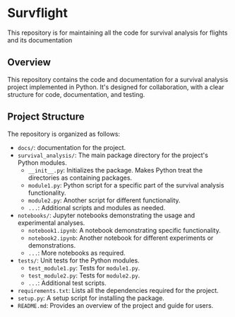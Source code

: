 # Survflight
This repository is for maintaining all the code for survival analysis for flights and its documentation
## Overview
This repository contains the code and documentation for a survival analysis project implemented in Python. It's designed for collaboration, with a clear structure for code, documentation, and testing.

## Project Structure
The repository is organized as follows:

- `docs/`: documentation for the project.
- `survival_analysis/`: The main package directory for the project's Python modules.
  - `__init__.py`: Initializes the package. Makes Python treat the directories as containing packages.
  - `module1.py`: Python script for a specific part of the survival analysis functionality.
  - `module2.py`: Another script for different functionality.
  - `...`: Additional scripts and modules as needed.
- `notebooks/`: Jupyter notebooks demonstrating the usage and experimental analyses.
  - `notebook1.ipynb`: A notebook demonstrating specific functionality.
  - `notebook2.ipynb`: Another notebook for different experiments or demonstrations.
  - `...`: More notebooks as required.
- `tests/`: Unit tests for the Python modules.
  - `test_module1.py`: Tests for `module1.py`.
  - `test_module2.py`: Tests for `module2.py`.
  - `...`: Additional test scripts.
- `requirements.txt`: Lists all the dependencies required for the project.
- `setup.py`: A setup script for installing the package.
- `README.md`: Provides an overview of the project and guide for users.
